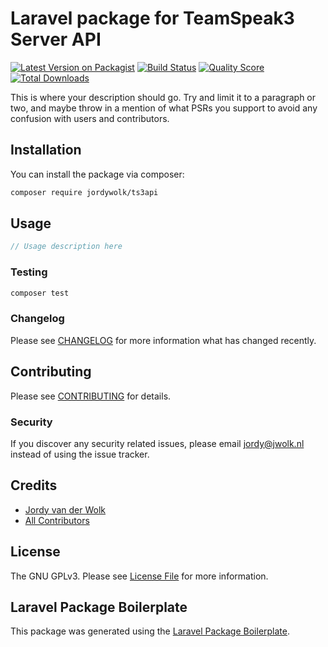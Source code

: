 # Laravel package for TeamSpeak3 Server API

[![Latest Version on Packagist](https://img.shields.io/packagist/v/jordywolk/ts3api.svg?style=flat-square)](https://packagist.org/packages/jordywolk/ts3api)
[![Build Status](https://img.shields.io/travis/jordywolk/ts3api/master.svg?style=flat-square)](https://travis-ci.org/jordywolk/ts3api)
[![Quality Score](https://img.shields.io/scrutinizer/g/jordywolk/ts3api.svg?style=flat-square)](https://scrutinizer-ci.com/g/jordywolk/ts3api)
[![Total Downloads](https://img.shields.io/packagist/dt/jordywolk/ts3api.svg?style=flat-square)](https://packagist.org/packages/jordywolk/ts3api)

This is where your description should go. Try and limit it to a paragraph or two, and maybe throw in a mention of what PSRs you support to avoid any confusion with users and contributors.

## Installation

You can install the package via composer:

```bash
composer require jordywolk/ts3api
```

## Usage

``` php
// Usage description here
```

### Testing

``` bash
composer test
```

### Changelog

Please see [CHANGELOG](CHANGELOG.md) for more information what has changed recently.

## Contributing

Please see [CONTRIBUTING](CONTRIBUTING.md) for details.

### Security

If you discover any security related issues, please email jordy@jwolk.nl instead of using the issue tracker.

## Credits

- [Jordy van der Wolk](https://github.com/jordywolk)
- [All Contributors](../../contributors)

## License

The GNU GPLv3. Please see [License File](LICENSE.md) for more information.

## Laravel Package Boilerplate

This package was generated using the [Laravel Package Boilerplate](https://laravelpackageboilerplate.com).